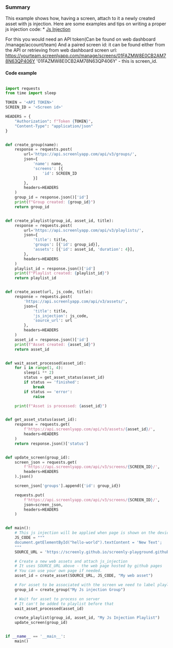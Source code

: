 ### Summary

This example shows how, having a screen, attach to it a newly created asset with js injection.
Here are some examples and tips on writing a proper js injection code: * [Js Injection](../javascript-injectors/README.md)

For this you would need an API token(Can be found on web dashboard /manage/account/team)
And a paired screen id: it can be found either from the API or retrieving from web dashboard screen url:
https://yourteam.screenlyapp.com/manage/screens/01FAZMW8E0CB2AM78N63QP406Y
'01FAZMW8E0CB2AM78N63QP406Y' - this is screen_id.


#### Code example

```python

import requests
from time import sleep

TOKEN = '<API TOKEN>'
SCREEN_ID = '<Screen id>'

HEADERS = {
    "Authorization": f"Token {TOKEN}",
    "Content-Type": "application/json"
}


def create_group(name):
    response = requests.post(
        url='https://api.screenlyapp.com/api/v3/groups/',
        json={
            'name': name,
            'screens': [{
                'id': SCREEN_ID
            }]
        },
        headers=HEADERS
    )
    group_id = response.json()['id']
    print(f"Group created: {group_id}")
    return group_id


def create_playlist(group_id, asset_id, title):
    response = requests.post(
        url='https://api.screenlyapp.com/api/v3/playlists/',
        json={
            'title': title,
            'groups': [{'id': group_id}],
            'assets': [{'id': asset_id, 'duration': 4}],
        },
        headers=HEADERS
    )
    playlist_id = response.json()['id']
    print(f"Playlist created: {playlist_id}")
    return playlist_id


def create_asset(url, js_code, title):
    response = requests.post(
        'https://api.screenlyapp.com/api/v3/assets/',
        json={
            'title': title,
            'js_injection': js_code,
            'source_url': url
        },
        headers=HEADERS
    )
    asset_id = response.json()['id']
    print(f"Asset created: {asset_id}")
    return asset_id


def wait_asset_processed(asset_id):
    for i in range(1, 4):
        sleep(i ** 2)
        status = get_asset_status(asset_id)
        if status == 'finished':
            break
        if status == 'error':
            raise

    print(f"Asset is processed: {asset_id}")


def get_asset_status(asset_id):
    response = requests.get(
        f'https://api.screenlyapp.com/api/v3/assets/{asset_id}/',
        headers=HEADERS
    )
    return response.json()['status']


def update_screen(group_id):
    screen_json = requests.get(
        f'https://api.screenlyapp.com/api/v3/screens/{SCREEN_ID}/',
        headers=HEADERS
    ).json()

    screen_json['groups'].append({'id': group_id})

    requests.put(
        f'https://api.screenlyapp.com/api/v3/screens/{SCREEN_ID}/',
        json=screen_json,
        headers=HEADERS
    )


def main():
    # This js injection will be applied when page is shown on the device.
    JS_CODE = """
    document.getElementById("hello-world").textContent = 'New Text';
    """
    SOURCE_URL = 'https://screenly.github.io/screenly-playground.github.io/'

    # Create a new web assets and attach js_injection
    # It uses SOURCE_URL above - the web page hosted by github pages
    # You can use your own page if needed.
    asset_id = create_asset(SOURCE_URL, JS_CODE, "My web asset")

    # For asset to be associated with the screen we need to label playlist and screen with same group.
    group_id = create_group("My Js injection Group")

    # Wait for asset to process on server
    # It can't be added to playlist before that
    wait_asset_processed(asset_id)

    create_playlist(group_id, asset_id, "My Js Injection Playlist")
    update_screen(group_id)


if __name__ == '__main__':
    main()

```

